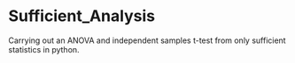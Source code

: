 # Sufficient_Analysis
Carrying out an ANOVA and independent samples t-test from only sufficient statistics in python.
